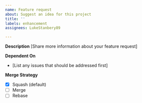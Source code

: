 ```yaml
---
name: Feature request
about: Suggest an idea for this project
title: ''
labels: enhancement
assignees: LukeStanbery89

---
```


**Description**
[Share more information about your feature request]

**Dependent On**
- [List any issues that should be addressed first]

**Merge Strategy**
- [x] Squash (default)
- [ ] Merge
- [ ] Rebase
